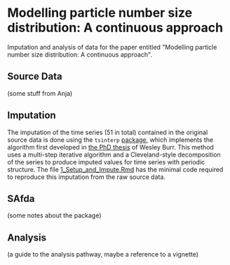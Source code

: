 # Modelling particle number size distribution: A continuous approach

Imputation and analysis of data for the paper entitled "Modelling particle number size distribution: A continuous approach". 

## Source Data

(some stuff from Anja)

## Imputation

The imputation of the time series (51 in total) contained in the original source data is done using the `tsinterp` [package](https://github.com/wesleyburr/tsinterp), which implements the algorithm first developed in 
[the PhD thesis](https://qspace.library.queensu.ca/server/api/core/bitstreams/bcbdd3d8-8113-4509-aabc-c8637d99ceef/content) of Wesley Burr. This method uses a multi-step iterative algorithm and a Cleveland-style decomposition
of the series to produce imputed values for time series with periodic structure. The file [1_Setup_and_Impute.Rmd](https://github.com/wesleyburr/SAfda_Paper/blob/main/1_Setup_and_Impute.Rmd)
has the minimal code required to reproduce this imputation from the raw source data.

## SAfda

(some notes about the package)

## Analysis

(a guide to the analysis pathway, maybe a reference to a vignette)
